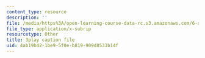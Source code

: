 ```yaml
---
content_type: resource
description: ''
file: /media/https%3A/open-learning-course-data-rc.s3.amazonaws.com/6-s897-machine-learning-for-healthcare-spring-2019/4ab19b421be95f0eb819909d8533b14f_DS97JV_o0Fs.vtt
file_type: application/x-subrip
resourcetype: Other
title: 3play caption file
uid: 4ab19b42-1be9-5f0e-b819-909d8533b14f
---
```

